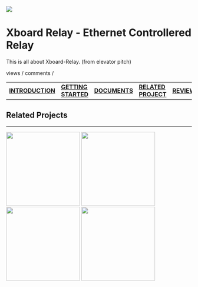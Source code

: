 <img src="../static/xboard_relay.png">

# **Xboard Relay - Ethernet Controllered Relay**

This is all about Xboard-Relay. (from elevator pitch)

views / comments /

|                                     |                                            |                                 |                                             |                             |                     |     |
| :---------------------------------- | :----------------------------------------- | :------------------------------ | :------------------------------------------ | :-------------------------- | :------------------ | :-- |
| [**INTRODUCTION**](../varFormat.md) | [**GETTING STARTED**](./gettingStarted.md) | [**DOCUMENTS**](./documents.md) | [**RELATED PROJECT**](./relatedProjects.md) | [**REVIEWS**](./reviews.md) | [**QnA**](./QnA.md) |

## **Related Projects**

---

<img style="width:200px;" src="../static/xboard_relay.png">
<img style="width:200px;" src="../static/xboard_relay.png">
<img style="width:200px;" src="../static/xboard_relay.png">
<img style="width:200px;" src="../static/xboard_relay.png">